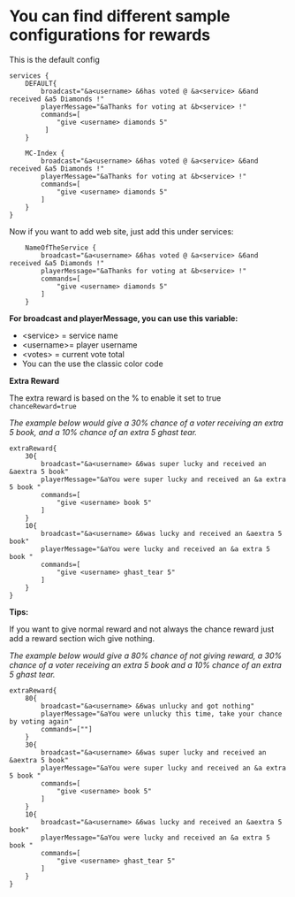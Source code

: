 # **You can find different sample configurations for rewards**

This is the default config
```
services {
    DEFAULT{
        broadcast="&a<username> &6has voted @ &a<service> &6and received &a5 Diamonds !"
        playerMessage="&aThanks for voting at &b<service> !"
        commands=[
            "give <username> diamonds 5"
         ]
    }
	
    MC-Index {
        broadcast="&a<username> &6has voted @ &a<service> &6and received &a5 Diamonds !"
        playerMessage="&aThanks for voting at &b<service> !"
        commands=[
            "give <username> diamonds 5"
        ]
    }
}

```
Now if you want to add web site, just add this under services:
```
    NameOfTheService {
        broadcast="&a<username> &6has voted @ &a<service> &6and received &a5 Diamonds !"
        playerMessage="&aThanks for voting at &b<service> !"
        commands=[
            "give <username> diamonds 5"
        ]
    }
```
**For broadcast and playerMessage, you can use this variable:**

- &lt;service&gt; = service name
- &lt;username&gt;= player username
- &lt;votes&gt; = current vote total
- You can the use the classic color code

**Extra Reward**

The extra reward is based on the % to enable it set to true `chanceReward=true`

*The example below would give a 30% chance of a voter receiving an extra 5 book, and a 10% chance of an extra 5 ghast tear.*
```
extraReward{
    30{
        broadcast="&a<username> &6was super lucky and received an &aextra 5 book"
        playerMessage="&aYou were super lucky and received an &a extra 5 book "
        commands=[
            "give <username> book 5"
        ]
    }
    10{
        broadcast="&a<username> &6was lucky and received an &aextra 5 book"
        playerMessage="&aYou were lucky and received an &a extra 5 book "
        commands=[
            "give <username> ghast_tear 5"
        ]
    }
}

```

**Tips:**

If you want to give normal reward and not always the chance reward just add a reward section wich give nothing.

*The example below would give a 80% chance of not giving reward, a 30% chance of a voter receiving an extra 5 book and a 10% chance of an extra 5 ghast tear.*

```
extraReward{
    80{
        broadcast="&a<username> &6was unlucky and got nothing"
        playerMessage="&aYou were unlucky this time, take your chance by voting again"
        commands=[""]
    }
    30{
        broadcast="&a<username> &6was super lucky and received an &aextra 5 book"
        playerMessage="&aYou were super lucky and received an &a extra 5 book "
        commands=[
            "give <username> book 5"
        ]
    }
    10{
        broadcast="&a<username> &6was lucky and received an &aextra 5 book"
        playerMessage="&aYou were lucky and received an &a extra 5 book "
        commands=[
            "give <username> ghast_tear 5"
        ]
    }
}

```
